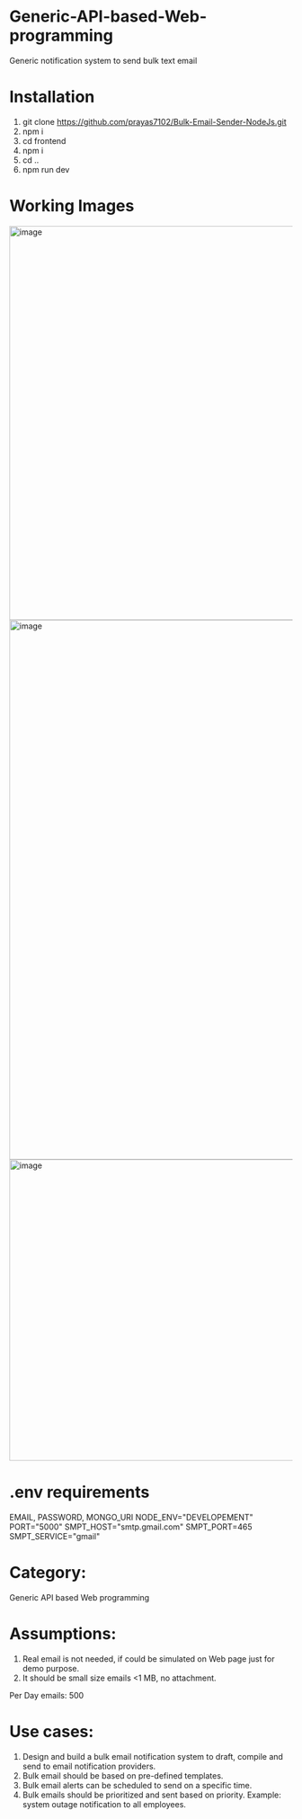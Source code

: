 # Generic-API-based-Web-programming

Generic notification system to send bulk text email

# Installation
1. git clone https://github.com/prayas7102/Bulk-Email-Sender-NodeJs.git
2. npm i
3. cd frontend
4. npm i
5. cd ..
6. npm run dev

# Working Images
<img width="701" alt="image" src="https://user-images.githubusercontent.com/71717433/212472209-de1b251e-7bf7-45ce-a5a8-e005758b4aee.png">
<img width="960" alt="image" src="https://user-images.githubusercontent.com/71717433/212472223-9206f14b-a096-4245-8af9-500af3ee0ad7.png">
<img width="536" alt="image" src="https://user-images.githubusercontent.com/71717433/212472405-74665887-f49c-4510-8018-887152e1fe68.png">


# .env requirements
EMAIL, PASSWORD, MONGO_URI
NODE_ENV="DEVELOPEMENT"
PORT="5000"
SMPT_HOST="smtp.gmail.com"
SMPT_PORT=465
SMPT_SERVICE="gmail"

# Category: 
Generic API based Web programming

# Assumptions:
1. Real email is not needed, if could be simulated on Web page just for demo purpose.
2. It should be small size emails <1 MB, no attachment.

Per Day emails: 500 

# Use cases: 
1. Design and build a bulk email notification system to draft, compile and send to email notification providers.
2. Bulk email should be based on pre-defined templates.
3. Bulk email alerts can be scheduled to send on a specific time.
4. Bulk emails should be prioritized and sent based on priority.
Example: system outage notification to all employees.

